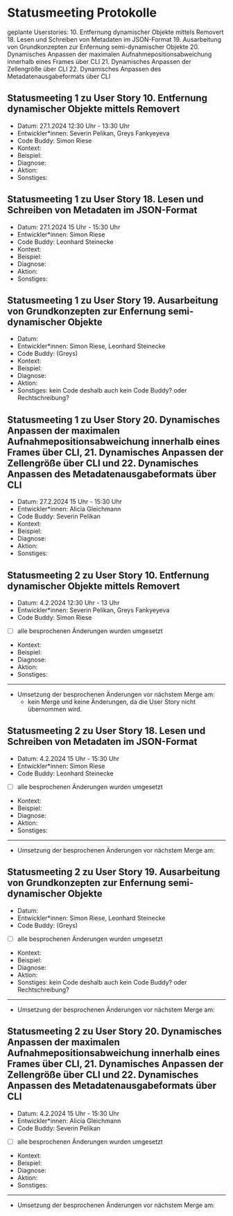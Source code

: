 # Statusmeeting Protokolle

geplante Userstories:
10. Entfernung dynamischer Objekte mittels Removert 
18. Lesen und Schreiben von Metadaten im JSON-Format 
19. Ausarbeitung von Grundkonzepten zur Enfernung semi-dynamischer Objekte 
20. Dynamisches Anpassen der maximalen Aufnahmepositionsabweichung innerhalb eines Frames über CLI 
21. Dynamisches Anpassen der Zellengröße über CLI 
22. Dynamisches Anpassen des Metadatenausgabeformats über CLI

## Statusmeeting 1 zu User Story 10. Entfernung dynamischer Objekte mittels Removert
- Datum: 27.1.2024 12:30 Uhr - 13:30 Uhr
- Entwickler\*innen: Severin Pelikan, Greys Fankyeyeva
- Code Buddy: Simon Riese
- Kontext:
- Beispiel:
- Diagnose:
- Aktion:
- Sonstiges: 

## Statusmeeting 1 zu User Story 18. Lesen und Schreiben von Metadaten im JSON-Format
- Datum: 27.1.2024 15 Uhr - 15:30 Uhr
- Entwickler\*innen: Simon Riese
- Code Buddy: Leonhard Steinecke
- Kontext:
- Beispiel:
- Diagnose:
- Aktion:
- Sonstiges:

## Statusmeeting 1 zu User Story 19. Ausarbeitung von Grundkonzepten zur Enfernung semi-dynamischer Objekte 
- Datum:
- Entwickler\*innen: Simon Riese, Leonhard Steinecke
- Code Buddy: (Greys)
- Kontext:
- Beispiel:
- Diagnose:
- Aktion:
- Sonstiges: kein Code deshalb auch kein Code Buddy? oder Rechtschreibung?

## Statusmeeting 1 zu User Story 20. Dynamisches Anpassen der maximalen Aufnahmepositionsabweichung innerhalb eines Frames über CLI, 21. Dynamisches Anpassen der Zellengröße über CLI und 22. Dynamisches Anpassen des Metadatenausgabeformats über CLI
- Datum: 27.2.2024 15 Uhr - 15:30 Uhr
- Entwickler\*innen: Alicia Gleichmann
- Code Buddy: Severin Pelikan
- Kontext:
- Beispiel:
- Diagnose:
- Aktion:
- Sonstiges:

## Statusmeeting 2 zu User Story 10. Entfernung dynamischer Objekte mittels Removert
- Datum: 4.2.2024 12:30 Uhr - 13 Uhr
- Entwickler\*innen: Severin Pelikan, Greys Fankyeyeva
- Code Buddy: Simon Riese
- [ ] alle besprochenen Änderungen wurden umgesetzt 
- Kontext:
- Beispiel:
- Diagnose:
- Aktion:
- Sonstiges:
---
- Umsetzung der besprochenen Änderungen vor nächstem Merge am: 
	- kein Merge und keine Änderungen, da die User Story nicht übernommen wird.

## Statusmeeting 2 zu User Story 18. Lesen und Schreiben von Metadaten im JSON-Format
- Datum: 4.2.2024 15 Uhr - 15:30 Uhr
- Entwickler\*innen: Simon Riese
- Code Buddy:  Leonhard Steinecke
- [ ] alle besprochenen Änderungen wurden umgesetzt 
- Kontext:
- Beispiel:
- Diagnose:
- Aktion:
- Sonstiges:
---
- Umsetzung der besprochenen Änderungen vor nächstem Merge am: 

## Statusmeeting 2 zu User Story 19. Ausarbeitung von Grundkonzepten zur Enfernung semi-dynamischer Objekte 
- Datum:
- Entwickler\*innen: Simon Riese, Leonhard Steinecke
- Code Buddy: (Greys)
- [ ] alle besprochenen Änderungen wurden umgesetzt 
- Kontext:
- Beispiel:
- Diagnose:
- Aktion:
- Sonstiges: kein Code deshalb auch kein Code Buddy? oder Rechtschreibung?
---
- Umsetzung der besprochenen Änderungen vor nächstem Merge am: 

## Statusmeeting 2 zu User Story 20. Dynamisches Anpassen der maximalen Aufnahmepositionsabweichung innerhalb eines Frames über CLI, 21. Dynamisches Anpassen der Zellengröße über CLI und 22. Dynamisches Anpassen des Metadatenausgabeformats über CLI
- Datum: 4.2.2024 15 Uhr - 15:30 Uhr
- Entwickler\*innen: Alicia Gleichmann
- Code Buddy: Severin Pelikan
- [ ] alle besprochenen Änderungen wurden umgesetzt 
- Kontext:
- Beispiel:
- Diagnose:
- Aktion:
- Sonstiges:
---
- Umsetzung der besprochenen Änderungen vor nächstem Merge am: 